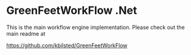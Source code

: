 # GreenFeetWorkFlow .Net

This is the main workflow engine implementation. Please check out the main readme at

https://github.com/kbilsted/GreenFeetWorkFlow

